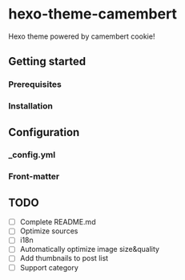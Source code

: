 # hexo-theme-camembert

Hexo theme powered by camembert cookie!

## Getting started

### Prerequisites

### Installation

## Configuration

### _config.yml

### Front-matter

## TODO

* [ ] Complete README.md
* [ ] Optimize sources
* [ ] i18n
* [ ] Automatically optimize image size&quality
* [ ] Add thumbnails to post list
* [ ] Support category